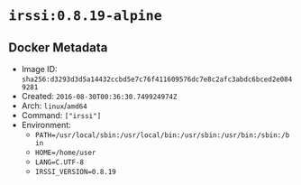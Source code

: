 # `irssi:0.8.19-alpine`

## Docker Metadata

- Image ID: `sha256:d3293d3d5a14432ccbd5e7c76f411609576dc7e8c2afc3abdc6bced2e0849281`
- Created: `2016-08-30T00:36:30.749924974Z`
- Arch: `linux`/`amd64`
- Command: `["irssi"]`
- Environment:
  - `PATH=/usr/local/sbin:/usr/local/bin:/usr/sbin:/usr/bin:/sbin:/bin`
  - `HOME=/home/user`
  - `LANG=C.UTF-8`
  - `IRSSI_VERSION=0.8.19`
